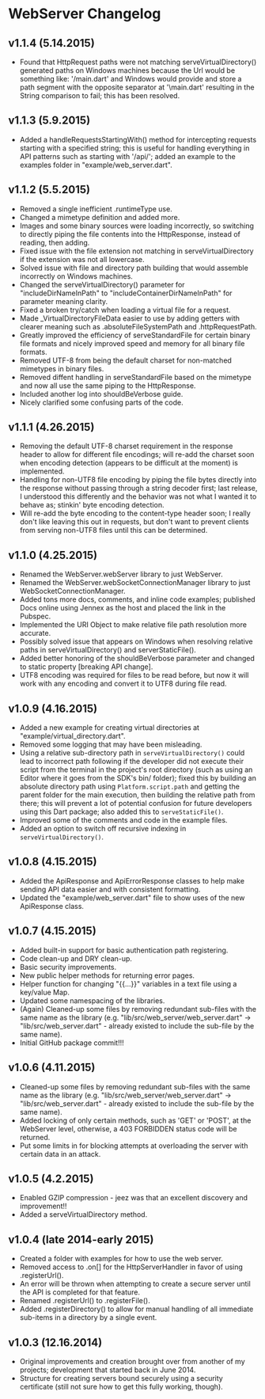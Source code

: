 WebServer Changelog
===================

v1.1.4 (5.14.2015)
------------------
* Found that HttpRequest paths were not matching serveVirtualDirectory() generated paths on
  Windows machines because the Url would be something like: '/main.dart' and Windows would
  provide and store a path segment with the opposite separator at '\main.dart' resulting in
  the String comparison to fail; this has been resolved.

v1.1.3 (5.9.2015)
-----------------
* Added a handleRequestsStartingWith() method for intercepting requests starting with a specified
  string; this is useful for handling everything in API patterns such as starting with '/api/';
  added an example to the examples folder in "example/web_server.dart".

v1.1.2 (5.5.2015)
-----------------
* Removed a single inefficient .runtimeType use.
* Changed a mimetype definition and added more.
* Images and some binary sources were loading incorrectly, so switching to directly piping the
  file contents into the HttpResponse, instead of reading, then adding.
* Fixed issue with the file extension not matching in serveVirtualDirectory if the extension
  was not all lowercase.
* Solved issue with file and directory path building that would assemble incorrectly on Windows
  machines.
* Changed the serveVirtualDirectory() parameter for "includeDirNameInPath" to
  "includeContainerDirNameInPath" for parameter meaning clarity.
* Fixed a broken try/catch when loading a virtual file for a request.
* Made _VirtualDirectoryFileData easier to use by adding getters with clearer meaning such as
  .absoluteFileSystemPath and .httpRequestPath.
* Greatly improved the efficiency of serveStandardFile for certain binary file formats and nicely
  improved speed and memory for all binary file formats.
* Removed UTF-8 from being the default charset for non-matched mimetypes in binary files.
* Removed diffent handling in serveStandardFile based on the mimetype and now all use the same
  piping to the HttpResponse.
* Included another log into shouldBeVerbose guide.
* Nicely clarified some confusing parts of the code.

v1.1.1 (4.26.2015)
-----------------
* Removing the default UTF-8 charset requirement in the response header to allow for different
  file encodings; will re-add the charset soon when encoding detection (appears to be difficult
  at the moment) is implemented.
* Handling for non-UTF8 file encoding by piping the file bytes directly into the response without
  passing through a string decoder first; last release, I understood this differently and the
  behavior was not what I wanted it to behave as; stinkin' byte encoding detection.
* Will re-add the byte encoding to the content-type header soon; I really don't like leaving this
  out in requests, but don't want to prevent clients from serving non-UTF8 files until this can
  be determined.

v1.1.0 (4.25.2015)
------------------
* Renamed the WebServer.webServer library to just WebServer.
* Renamed the WebServer.webSocketConnectionManager library to just WebSocketConnectionManager.
* Added tons more docs, comments, and inline code examples; published Docs online using Jennex
  as the host and placed the link in the Pubspec.
* Implemented the URI Object to make relative file path resolution more accurate.
* Possibly solved issue that appears on Windows when resolving relative paths in
  serveVirtualDirectory() and serverStaticFile().
* Added better honoring of the shouldBeVerbose parameter and changed to static property
  [breaking API change].
* UTF8 encoding was required for files to be read before, but now it will work with any
  encoding and convert it to UTF8 during file read.

v1.0.9 (4.16.2015)
--------------------
* Added a new example for creating virtual directories at "example/virtual_directory.dart".
* Removed some logging that may have been misleading.
* Using a relative sub-directory path in `serveVirtualDirectory()` could lead to incorrect
  path following if the developer did not execute their script from the terminal in the project's
  root directory (such as using an Editor where it goes from the SDK's bin/ folder); fixed this
  by building an absolute directory path using `Platform.script.path` and getting the parent folder
  for the main execution, then building the relative path from there; this will prevent a lot of
  potential confusion for future developers using this Dart package; also added this to
  `serveStaticFile()`.
* Improved some of the comments and code in the example files.
* Added an option to switch off recursive indexing in `serveVirtualDirectory()`.

v1.0.8 (4.15.2015)
------------------
* Added the ApiResponse and ApiErrorResponse classes to help make sending API data easier and
  with consistent formatting.
* Updated the "example/web_server.dart" file to show uses of the new ApiResponse class.

v1.0.7 (4.15.2015)
--------------------
* Added built-in support for basic authentication path registering.
* Code clean-up and DRY clean-up.
* Basic security improvements.
* New public helper methods for returning error pages.
* Helper function for changing "{{...}}" variables in a text file using a key/value Map.
* Updated some namespacing of the libraries.
* (Again) Cleaned-up some files by removing redundant sub-files with the same name as the library
  (e.g. "lib/src/web_server/web_server.dart" -> "lib/src/web_server.dart" - already existed
  to include the sub-file by the same name).
* Initial GitHub package commit!!!

v1.0.6 (4.11.2015)
-----------------
* Cleaned-up some files by removing redundant sub-files with the same name as the library
  (e.g. "lib/src/web_server/web_server.dart" -> "lib/src/web_server.dart" - already existed
  to include the sub-file by the same name).
* Added locking of only certain methods, such as 'GET' or 'POST', at the WebServer level,
  otherwise, a 403 FORBIDDEN status code will be returned.
* Put some limits in for blocking attempts at overloading the server with certain data in an attack.

v1.0.5 (4.2.2015)
-----------------
* Enabled GZIP compression - jeez was that an excellent discovery and improvement!!
* Added a serveVirtualDirectory method.

v1.0.4 (late 2014-early 2015)
-----------------
* Created a folder with examples for how to use the web server.
* Removed access to .on[] for the HttpServerHandler in favor of using .registerUrl().
* An error will be thrown when attempting to create a secure server until the API is completed for
  that feature.
* Renamed .registerUrl() to .registerFile().
* Added .registerDirectory() to allow for manual handling of all immediate sub-items in a directory
  by a single event.

v1.0.3 (12.16.2014)
-------------------
* Original improvements and creation brought over from another of my projects; development that
  started back in June 2014.
* Structure for creating servers bound securely using a security certificate (still not sure how
  to get this fully working, though).
